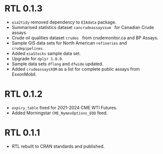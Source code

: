 # RTL 0.1.3

+ `eia2tidy` removed dependency to `EIAdata` package.
+ Summarised statistics dataset `cancrudeassayssum ` for Canadian Crude assays.
+ Crude oil qualities dataset `crudes ` from crudemonitor.ca and BP Assays.
+ Sample GIS data sets for North American `refineries` and `crudepipelines`.
+ Added `eiaStocks` sample data set.
+ Upgrade for `dplyr 1.0.0`.
+ Sample data sets `dflong` and `dfwide` updated.
+ Added `crudeassaysXOM` as a list for complete public assays from ExxonMobil.

# RTL 0.1.2

+ `expiry_table` fixed for 2021-2024 CME WTI Futures.
+ Added Morningstar `CME_NymexOptions_EOD` feed.

# RTL 0.1.1

+ RTL rebuilt to CRAN standards and published.

